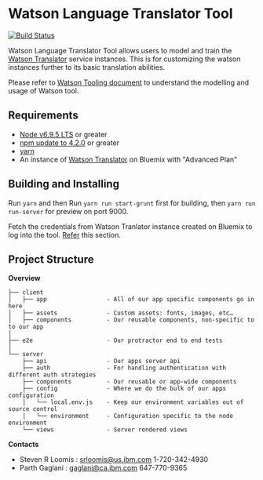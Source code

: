 # Watson Language Translator Tool

[![Build Status](https://travis.ibm.com/WatsonTooling/ibmwatson-lt-ui.svg?token=B7Y1SpycTfLEEa2GTrnZ&branch=open-source)](https://travis.ibm.com/WatsonTooling/ibmwatson-lt-ui)

Watson Language Translator Tool allows users to model and train the [Watson Translator](https://console.ng.bluemix.net/catalog/services/language-translator/) service instances. This is for customizing the watson instances further to its basic translation abilities.

Please refer to [Watson Tooling document](http://www.ibm.com/watson/developercloud/doc/language-translator/tooling.shtml) to understand the modelling and usage of Watson tool.

## Requirements

* [Node v6.9.5 LTS](https://nodejs.org/en/blog/release/v6.9.1/) or greater
* [npm update to 4.2.0](https://docs.npmjs.com/getting-started/installing-node) or greater
* [yarn](https://yarnpkg.com/lang/en/docs/install/#mac-tab)
* An instance of [Watson Translator](https://console.ng.bluemix.net/catalog/services/language-translator/) on Bluemix with "Advanced Plan"

## Building and Installing

Run `yarn`
and then
Run `yarn run start-grunt` first for building, then `yarn run run-server` for preview on port 9000.

Fetch the credentials from Watson Tranlator instance created on Bluemix to log into the tool. [Refer](http://www.ibm.com/watson/developercloud/doc/language-translator/tooling.shtml#credentials) this section.

## Project Structure

**Overview**

    ├── client
    │   ├── app                 - All of our app specific components go in here
    │   ├── assets              - Custom assets: fonts, images, etc…
    │   ├── components          - Our reusable components, non-specific to to our app
    │
    ├── e2e                     - Our protractor end to end tests
    │
    └── server
        ├── api                 - Our apps server api
        ├── auth                - For handling authentication with different auth strategies
        ├── components          - Our reusable or app-wide components
        ├── config              - Where we do the bulk of our apps configuration
        │   └── local.env.js    - Keep our environment variables out of source control
        │   └── environment     - Configuration specific to the node environment
        └── views               - Server rendered views

**Contacts**

* Steven R Loomis  : srloomis@us.ibm.com 1-720-342-4930
* Parth Gaglani : gaglani@ca.ibm.com 647-770-9365
